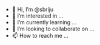 - 👋 Hi, I’m @sbriju
- 👀 I’m interested in ...
- 🌱 I’m currently learning ...
- 💞️ I’m looking to collaborate on ...
- 📫 How to reach me ...

<!---
sbriju/sbriju is a ✨ special ✨ repository because its `README.md` (this file) appears on your GitHub profile.
You can click the Preview link to take a look at your changes.
--->
